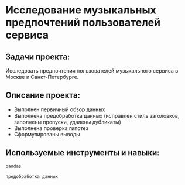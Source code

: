 # Исследование музыкальных предпочтений пользователей сервиса

## Задачи проекта:

Исследовать предпочтения пользователей музыкального сервиса в Москве и Санкт-Петербурге.

## Описание проекта:

* Выполнен первичный обзор данных
* Выполнена предобработка данных (исправлен стиль заголовков, заполнены пропуски, удалены дубликаты)
* Выполнена проверка гипотез
* Сформулированы выводы

## Используемые инструменты и навыки:
`pandas`

`предобработка данных`



